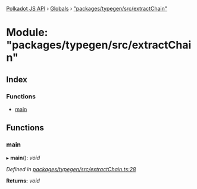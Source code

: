 [Polkadot JS API](../README.md) › [Globals](../globals.md) › ["packages/typegen/src/extractChain"](_packages_typegen_src_extractchain_.md)

# Module: "packages/typegen/src/extractChain"

## Index

### Functions

* [main](_packages_typegen_src_extractchain_.md#main)

## Functions

###  main

▸ **main**(): *void*

*Defined in [packages/typegen/src/extractChain.ts:28](https://github.com/polkadot-js/api/blob/395dc79ef7/packages/typegen/src/extractChain.ts#L28)*

**Returns:** *void*
